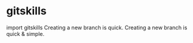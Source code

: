 # gitskills
import gitskills
Creating a new branch is quick.
Creating a new branch is quick & simple.